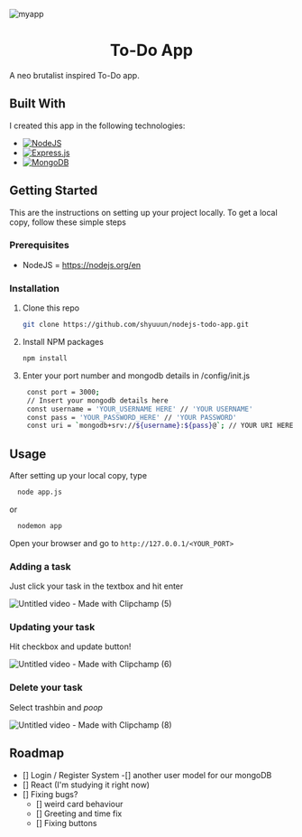 


![myapp](https://github.com/shyuuun/nodejs-todo-app/assets/69673796/15810356-ee4e-4f98-98c6-9a5eda08bd81)


<h1 align="center">To-Do App </h1>

A neo brutalist inspired To-Do app. 

## Built With
I created this app in the following technologies: 

* [![NodeJS]][NodeJS-url]
* [![Express.js]][Express.js-url]
* [![MongoDB]][MongoDB-url]

## Getting Started
This are the instructions on setting up your project locally. To get a local copy, follow these simple steps

### Prerequisites
 * NodeJS = https://nodejs.org/en

### Installation

1. Clone this repo
   ```sh
   git clone https://github.com/shyuuun/nodejs-todo-app.git
   ```
2. Install NPM packages
   ```sh
   npm install
   ```
3. Enter your port number and mongodb details in /config/init.js
   ```sh
    const port = 3000;
    // Insert your mongodb details here
    const username = 'YOUR_USERNAME HERE' // 'YOUR USERNAME'
    const pass = 'YOUR_PASSWORD_HERE' // 'YOUR PASSWORD'
    const uri = `mongodb+srv://${username}:${pass}@`; // YOUR URI HERE
   ```


## Usage

After setting up your local copy, type 

```sh
  node app.js
```
or
```sh
  nodemon app
```

Open your browser and go to ``` http://127.0.0.1/<YOUR_PORT> ```

### Adding a task
Just click your task in the textbox and hit enter

![Untitled video - Made with Clipchamp (5)](https://github.com/shyuuun/nodejs-todo-app/assets/69673796/4e522db4-decd-4e14-b540-1f7ef0e7d193)

### Updating your task
Hit checkbox and update button!

![Untitled video - Made with Clipchamp (6)](https://github.com/shyuuun/nodejs-todo-app/assets/69673796/de2da181-52cf-4886-957c-139dc8c7cbb3)

### Delete your task
Select trashbin and *poop*

![Untitled video - Made with Clipchamp (8)](https://github.com/shyuuun/nodejs-todo-app/assets/69673796/2016b132-af48-43da-ae36-578970aa8a0e)



## Roadmap

- [] Login / Register System
    -[] another user model for our mongoDB
- [] React (I'm studying it right now)
- [] Fixing bugs?
  - [] weird card behaviour
  - [] Greeting and time fix
  - [] Fixing buttons
  












[NodeJS]: https://img.shields.io/badge/node.js-6DA55F?style=for-the-badge&logo=node.js&logoColor=white
[NodeJS-url]: https://nodejs.org/en
[Express.js]: https://img.shields.io/badge/express.js-%23404d59.svg?style=for-the-badge&logo=express&logoColor=%2361DAFB
[Express.js-url]: https://expressjs.com/
[MongoDB]: https://img.shields.io/badge/MongoDB-%234ea94b.svg?style=for-the-badge&logo=mongodb&logoColor=white
[MongoDB-url]: https://www.mongodb.com/



